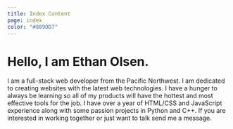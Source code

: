 ```yaml
---
title: Index Content
page: index
color: "#889DD7"
---
```

# Hello, I am Ethan Olsen.

I am a full-stack web developer from the Pacific Northwest. I am dedicated to creating websites with the latest web technologies. I have a hunger to always be learning so all of my products will have the hottest and most effective tools for the job. I have over a year of HTML/CSS and JavaScript experience along with some passion projects in Python and C++. If you are interested in working together or just want to talk send me a message.